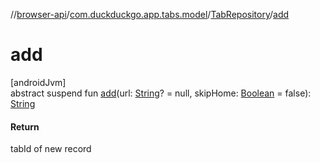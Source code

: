 //[browser-api](../../../index.md)/[com.duckduckgo.app.tabs.model](../index.md)/[TabRepository](index.md)/[add](add.md)

# add

[androidJvm]\
abstract suspend fun [add](add.md)(url: [String](https://kotlinlang.org/api/latest/jvm/stdlib/kotlin/-string/index.html)? = null, skipHome: [Boolean](https://kotlinlang.org/api/latest/jvm/stdlib/kotlin/-boolean/index.html) = false): [String](https://kotlinlang.org/api/latest/jvm/stdlib/kotlin/-string/index.html)

#### Return

tabId of new record
